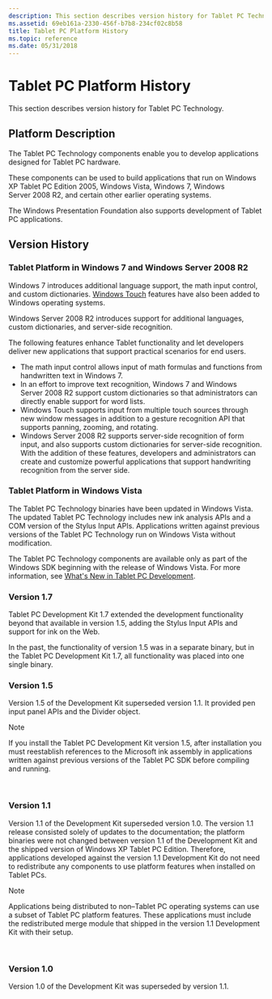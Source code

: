 ```yaml
---
description: This section describes version history for Tablet PC Technology.
ms.assetid: 69eb161a-2330-456f-b7b8-234cf02c8b58
title: Tablet PC Platform History
ms.topic: reference
ms.date: 05/31/2018
---
```


# Tablet PC Platform History

This section describes version history for Tablet PC Technology.

## Platform Description

The Tablet PC Technology components enable you to develop applications designed for Tablet PC hardware.

These components can be used to build applications that run on Windows XP Tablet PC Edition 2005, Windows Vista, Windows 7, Windows Server 2008 R2, and certain other earlier operating systems.

The Windows Presentation Foundation also supports development of Tablet PC applications.

## Version History

### Tablet Platform in Windows 7 and Windows Server 2008 R2

Windows 7 introduces additional language support, the math input control, and custom dictionaries. [Windows Touch](../wintouch/windows-touch-portal.md) features have also been added to Windows operating systems.

Windows Server 2008 R2 introduces support for additional languages, custom dictionaries, and server-side recognition.

The following features enhance Tablet functionality and let developers deliver new applications that support practical scenarios for end users.

-   The math input control allows input of math formulas and functions from handwritten text in Windows 7.
-   In an effort to improve text recognition, Windows 7 and Windows Server 2008 R2 support custom dictionaries so that administrators can directly enable support for word lists.
-   Windows Touch supports input from multiple touch sources through new window messages in addition to a gesture recognition API that supports panning, zooming, and rotating.
-   Windows Server 2008 R2 supports server-side recognition of form input, and also supports custom dictionaries for server-side recognition. With the addition of these features, developers and administrators can create and customize powerful applications that support handwriting recognition from the server side.

### Tablet Platform in Windows Vista

The Tablet PC Technology binaries have been updated in Windows Vista. The updated Tablet PC Technology includes new ink analysis APIs and a COM version of the Stylus Input APIs. Applications written against previous versions of the Tablet PC Technology run on Windows Vista without modification.

The Tablet PC Technology components are available only as part of the Windows SDK beginning with the release of Windows Vista. For more information, see [What's New in Tablet PC Development](what-s-new-in-tablet-pc-development.md).

### Version 1.7

Tablet PC Development Kit 1.7 extended the development functionality beyond that available in version 1.5, adding the Stylus Input APIs and support for ink on the Web.

In the past, the functionality of version 1.5 was in a separate binary, but in the Tablet PC Development Kit 1.7, all functionality was placed into one single binary.

### Version 1.5

Version 1.5 of the Development Kit superseded version 1.1. It provided pen input panel APIs and the Divider object.

> [!Note]  
> If you install the Tablet PC Development Kit version 1.5, after installation you must reestablish references to the Microsoft ink assembly in applications written against previous versions of the Tablet PC SDK before compiling and running.

 

### Version 1.1

Version 1.1 of the Development Kit superseded version 1.0. The version 1.1 release consisted solely of updates to the documentation; the platform binaries were not changed between version 1.1 of the Development Kit and the shipped version of Windows XP Tablet PC Edition. Therefore, applications developed against the version 1.1 Development Kit do not need to redistribute any components to use platform features when installed on Tablet PCs.

> [!Note]  
> Applications being distributed to non–Tablet PC operating systems can use a subset of Tablet PC platform features. These applications must include the redistributed merge module that shipped in the version 1.1 Development Kit with their setup.

 

### Version 1.0

Version 1.0 of the Development Kit was superseded by version 1.1.

 

 
